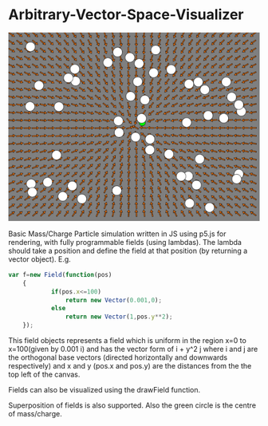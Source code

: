 # Arbitrary-Vector-Space-Visualizer
![Preview](./demo/example.png)


Basic Mass/Charge Particle simulation written in JS using p5.js for rendering, with fully programmable fields (using lambdas).
The lambda should take a position and define the field at that position (by returning a vector object).
E.g.

```javascript
var f=new Field(function(pos)
	{
			if(pos.x<=100)
				return new Vector(0.001,0);
			else
				return new Vector(1,pos.y**2);
	});
```

This field objects represents a field which is uniform in the region x=0 to x=100(given by 0.001 i) and has the vector form of i + y^2 j 
where i and j are the orthogonal base vectors (directed horizontally and downwards respectively) and x and y (pos.x and pos.y) are the distances 
from the the top left of the canvas.

Fields can also be visualized using the drawField function.

Superposition of fields is also supported.
Also the green circle is the centre of mass/charge.

